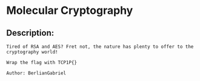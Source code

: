 # Molecular Cryptography

## Description:
```
Tired of RSA and AES? Fret not, the nature has plenty to offer to the cryptography world!

Wrap the flag with TCP1P{}

Author: BerlianGabriel
```